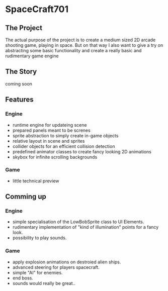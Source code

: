 # SpaceCraft701 #

## The Project ##
The actual purpose of the project is to create a medium sized 2D arcade shooting
game, playing in space. But on that way I also want to give a try on abstracting 
some basic functionality and create a really basic and rudimentary game engine

## The Story ##
coming soon  

## Features ##

### Engine ###
- runtime engine for updateing scene
- prepared panels meant to be screnes
- sprite abstraction to simply create in-game objects
- relative layout in scene and sprites
- collider objects for an efficient collision detection
- predefined animator classes to create fancy looking 2D animations
- skybox for infinite scrolling backgrounds

### Game ###
- little technical preview

## Comming up ##

### Engine ###
- simple specialisation of the LowBobSprite class to UI Elements.
- rudimentary implementation of "kind of illumination" points for a fancy look.
- possibility to play sounds.

### Game ###
- apply explosion animations on destroied alien ships.
- advanced steering for players spacecraft.
- simple "AI" for enemies.
- end boss.
- sounds would really be great..